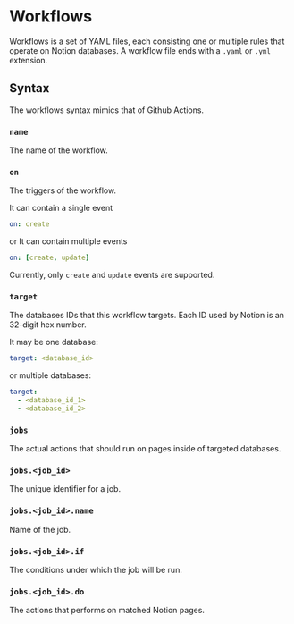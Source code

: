 # Workflows

Workflows is a set of YAML files, each consisting one or multiple rules that operate on Notion databases. A workflow file ends with a `.yaml` or `.yml` extension.

## Syntax

The workflows syntax mimics that of Github Actions.

### `name`

The name of the workflow.

### `on`

The triggers of the workflow.

It can contain a single event

```yaml
on: create
```

or It can contain multiple events

```yaml
on: [create, update]
```

Currently, only `create` and `update` events are supported.

### `target`

The databases IDs that this workflow targets. Each ID used by Notion is an 32-digit hex number.

It may be one database:

```yaml
target: <database_id>
```

or multiple databases:

```yaml
target:
  - <database_id_1>
  - <database_id_2>
```

### `jobs`

The actual actions that should run on pages inside of targeted databases.

### `jobs.<job_id>`

The unique identifier for a job.

### `jobs.<job_id>.name`

Name of the job.

### `jobs.<job_id>.if`

The conditions under which the job will be run.

### `jobs.<job_id>.do`

The actions that performs on matched Notion pages.

